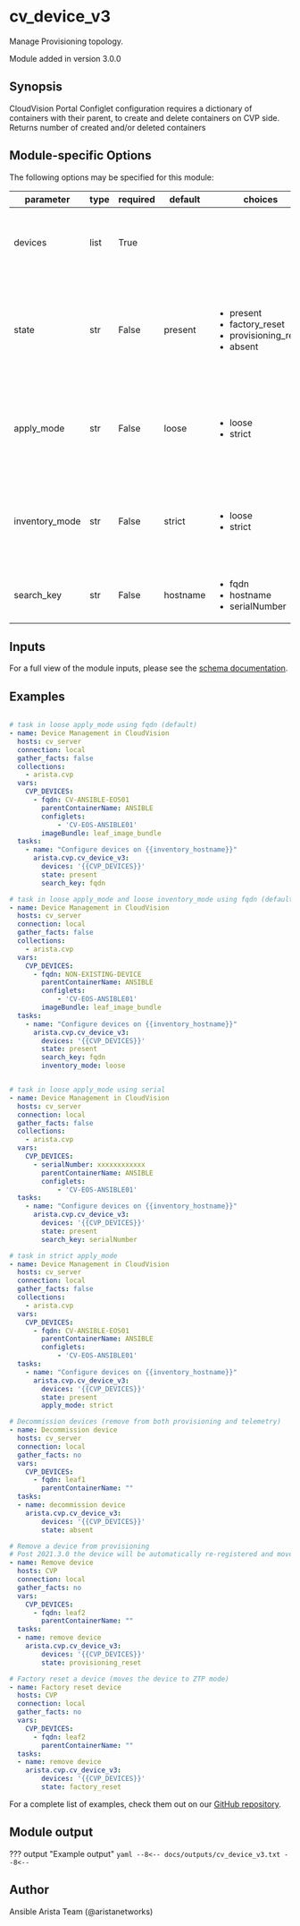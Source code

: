 <!--
  ~ Copyright (c) 2023-2024 Arista Networks, Inc.
  ~ Use of this source code is governed by the Apache License 2.0
  ~ that can be found in the LICENSE file.
  -->

# cv_device_v3

Manage Provisioning topology.

Module added in version 3.0.0
## Synopsis

CloudVision Portal Configlet configuration requires a dictionary of containers with their parent, to create and delete containers on CVP side.
Returns number of created and/or deleted containers

## Module-specific Options

The following options may be specified for this module:

| parameter | type | required | default | choices | comments |
| ------------- |-------------| ---------|----------- |--------- |--------- |
| devices  |   list | True  |  | | List of devices with their container, configlet, and image bundle information. |
| state  |   str | False  |  present  | <ul> <li>present</li>  <li>factory_reset</li>  <li>provisioning_reset</li>  <li>absent</li> </ul> | Set if Ansible should build, remove devices from provisioning, fully decommission or factory reset devices on CloudVision. |
| apply_mode  |   str | False  |  loose  | <ul> <li>loose</li>  <li>strict</li> </ul> | Set how configlets are attached/detached on device. If set to strict, all configlets and image bundles not listed in your vars are detached. |
| inventory_mode  |   str | False  |  strict  | <ul> <li>loose</li>  <li>strict</li> </ul> | Define how missing devices are handled. "loose" will ignore missing devices. "strict" will fail on any missing device. |
| search_key  |   str | False  |  hostname  | <ul> <li>fqdn</li>  <li>hostname</li>  <li>serialNumber</li> </ul> | Key name to use to look for device in CloudVision. |

## Inputs

For a full view of the module inputs, please see the [schema documentation](../schema/cv_device_v3.md).

## Examples

```yaml

# task in loose apply_mode using fqdn (default)
- name: Device Management in CloudVision
  hosts: cv_server
  connection: local
  gather_facts: false
  collections:
    - arista.cvp
  vars:
    CVP_DEVICES:
      - fqdn: CV-ANSIBLE-EOS01
        parentContainerName: ANSIBLE
        configlets:
            - 'CV-EOS-ANSIBLE01'
        imageBundle: leaf_image_bundle
  tasks:
    - name: "Configure devices on {{inventory_hostname}}"
      arista.cvp.cv_device_v3:
        devices: '{{CVP_DEVICES}}'
        state: present
        search_key: fqdn

# task in loose apply_mode and loose inventory_mode using fqdn (default)
- name: Device Management in CloudVision
  hosts: cv_server
  connection: local
  gather_facts: false
  collections:
    - arista.cvp
  vars:
    CVP_DEVICES:
      - fqdn: NON-EXISTING-DEVICE
        parentContainerName: ANSIBLE
        configlets:
            - 'CV-EOS-ANSIBLE01'
        imageBundle: leaf_image_bundle
  tasks:
    - name: "Configure devices on {{inventory_hostname}}"
      arista.cvp.cv_device_v3:
        devices: '{{CVP_DEVICES}}'
        state: present
        search_key: fqdn
        inventory_mode: loose


# task in loose apply_mode using serial
- name: Device Management in CloudVision
  hosts: cv_server
  connection: local
  gather_facts: false
  collections:
    - arista.cvp
  vars:
    CVP_DEVICES:
      - serialNumber: xxxxxxxxxxxx
        parentContainerName: ANSIBLE
        configlets:
            - 'CV-EOS-ANSIBLE01'
  tasks:
    - name: "Configure devices on {{inventory_hostname}}"
      arista.cvp.cv_device_v3:
        devices: '{{CVP_DEVICES}}'
        state: present
        search_key: serialNumber

# task in strict apply_mode
- name: Device Management in CloudVision
  hosts: cv_server
  connection: local
  gather_facts: false
  collections:
    - arista.cvp
  vars:
    CVP_DEVICES:
      - fqdn: CV-ANSIBLE-EOS01
        parentContainerName: ANSIBLE
        configlets:
            - 'CV-EOS-ANSIBLE01'
  tasks:
    - name: "Configure devices on {{inventory_hostname}}"
      arista.cvp.cv_device_v3:
        devices: '{{CVP_DEVICES}}'
        state: present
        apply_mode: strict

# Decommission devices (remove from both provisioning and telemetry)
- name: Decommission device
  hosts: cv_server
  connection: local
  gather_facts: no
  vars:
    CVP_DEVICES:
      - fqdn: leaf1
        parentContainerName: ""
  tasks:
  - name: decommission device
    arista.cvp.cv_device_v3:
        devices: '{{CVP_DEVICES}}'
        state: absent

# Remove a device from provisioning
# Post 2021.3.0 the device will be automatically re-registered and moved to the Undefined container
- name: Remove device
  hosts: CVP
  connection: local
  gather_facts: no
  vars:
    CVP_DEVICES:
      - fqdn: leaf2
        parentContainerName: ""
  tasks:
  - name: remove device
    arista.cvp.cv_device_v3:
        devices: '{{CVP_DEVICES}}'
        state: provisioning_reset

# Factory reset a device (moves the device to ZTP mode)
- name: Factory reset device
  hosts: CVP
  connection: local
  gather_facts: no
  vars:
    CVP_DEVICES:
      - fqdn: leaf2
        parentContainerName: ""
  tasks:
  - name: remove device
    arista.cvp.cv_device_v3:
        devices: '{{CVP_DEVICES}}'
        state: factory_reset

```

For a complete list of examples, check them out on our [GitHub repository](https://github.com/aristanetworks/ansible-cvp/tree/devel/ansible_collections/arista/cvp/examples).

## Module output

??? output "Example output"
    ```yaml
    --8<--
    docs/outputs/cv_device_v3.txt
    --8<--
    ```

## Author

Ansible Arista Team (@aristanetworks)
